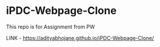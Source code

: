 # iPDC-Webpage-Clone
This repo is for Assignment from PW


LINK - https://adityabhojane.github.io/iPDC-Webpage-Clone/
